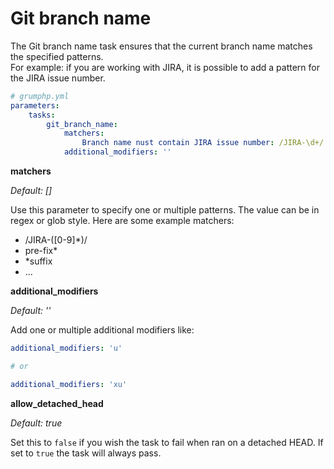# Git branch name

The Git branch name task ensures that the current branch name matches the specified patterns.  
For example: if you are working with JIRA, it is possible to add a pattern for the JIRA issue number.

```yaml
# grumphp.yml
parameters:
    tasks:
        git_branch_name:
            matchers:
                Branch name nust contain JIRA issue number: /JIRA-\d+/
            additional_modifiers: ''
```

**matchers**

*Default: []*

Use this parameter to specify one or multiple patterns. The value can be in regex or glob style.
Here are some example matchers:

- /JIRA-([0-9]*)/
- pre-fix*
- *suffix
- ...

**additional_modifiers**

*Default: ''*

Add one or multiple additional modifiers like:

```yaml
additional_modifiers: 'u'

# or

additional_modifiers: 'xu'
```

**allow_detached_head**

*Default: true*

Set this to `false` if you wish the task to fail when ran on a detached HEAD. If set to `true` the task will always pass.
